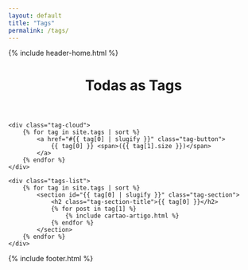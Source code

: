 ```yaml
---
layout: default
title: "Tags"
permalink: /tags/
---
```


{% include header-home.html %}

<main class="container">
    <header class="page-header">
        <h1 class="page-title">Todas as Tags</h1>
    </header>

    <div class="tag-cloud">
        {% for tag in site.tags | sort %}
            <a href="#{{ tag[0] | slugify }}" class="tag-button">
                {{ tag[0] }} <span>({{ tag[1].size }})</span>
            </a>
        {% endfor %}
    </div>

    <div class="tags-list">
        {% for tag in site.tags | sort %}
            <section id="{{ tag[0] | slugify }}" class="tag-section">
                <h2 class="tag-section-title">{{ tag[0] }}</h2>
                {% for post in tag[1] %}
                    {% include cartao-artigo.html %}
                {% endfor %}
            </section>
        {% endfor %}
    </div>
</main>

{% include footer.html %}
